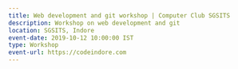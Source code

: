 ```yaml
---
title: Web development and git workshop | Computer Club SGSITS
description: Workshop on web development and git
location: SGSITS, Indore
event-date: 2019-10-12 10:00:00 IST
type: Workshop
event-url: https://codeindore.com
---
```


